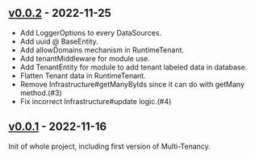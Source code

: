 
## [v0.0.2](https://github.com/Yunology/multi-tenancy/releases/tag/v0.0.2)  -  2022-11-25
* Add LoggerOptions to every DataSources.
* Add uuid @ BaseEntity.
* Add allowDomains mechanism in RuntimeTenant.
* Add tenantMiddleware for module use.
* Add TenantEntity for module to add tenant labeled data in database.
* Flatten Tenant data in RuntimeTenant.
* Remove Infrastructure#getManyByIds since it can do with getMany method.(#3)
* Fix incorrect Infrastructure#update logic.(#4)

## [v0.0.1](https://github.com/Yunology/multi-tenancy/releases/tag/v0.0.1)  -  2022-11-16
Init of whole project, including first version of Multi-Tenancy.
